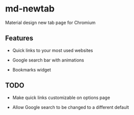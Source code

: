 # md-newtab
Material design new tab page for Chromium

## Features
- Quick links to your most used websites

- Google search bar with animations

- Bookmarks widget

## TODO
- Make quick links customizable on options page

- Allow Google search to be changed to a different default
